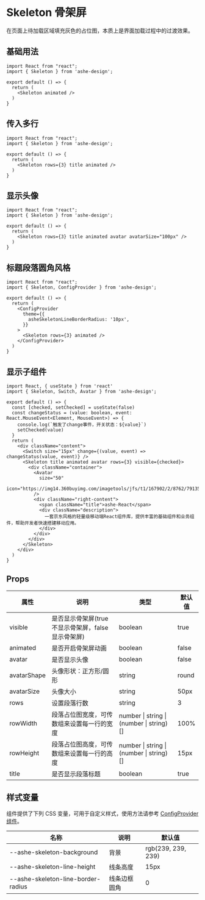 # Skeleton 骨架屏

在页面上待加载区域填充灰色的占位图，本质上是界面加载过程中的过渡效果。

## 基础用法

```tsx
import React from "react";
import { Skeleton } from 'ashe-design';

export default () => {
  return (
    <Skeleton animated />
  )
}

```

## 传入多行

```tsx
import React from "react";
import { Skeleton } from 'ashe-design';

export default () => {
  return (
    <Skeleton rows={3} title animated />
  )
}

```

## 显示头像

```tsx
import React from "react";
import { Skeleton } from 'ashe-design';

export default () => {
  return (
    <Skeleton rows={3} title animated avatar avatarSize="100px" />
  )
}

```

## 标题段落圆角风格

```tsx
import React from "react";
import { Skeleton, ConfigProvider } from 'ashe-design';

export default () => {
  return (
    <ConfigProvider
      theme={{
        asheSkeletonLineBorderRadius: '10px',
      }}
    >
      <Skeleton rows={3} animated />
    </ConfigProvider>
  )
}

```

## 显示子组件

```tsx
import React, { useState } from 'react'
import { Skeleton, Switch, Avatar } from 'ashe-design';

export default () => {
  const [checked, setChecked] = useState(false)
  const changeStatus = (value: boolean, event: React.MouseEvent<Element, MouseEvent>) => {
    console.log(`触发了change事件，开关状态：${value}`)
    setChecked(value)
  }
  return (
    <div className="content">
      <Switch size="15px" change={(value, event) => changeStatus(value, event)} />
      <Skeleton title animated avatar rows={3} visible={checked}>
        <div className="container">
          <Avatar
            size="50"
            icon="https://img14.360buyimg.com/imagetools/jfs/t1/167902/2/8762/791358/603742d7E9b4275e3/e09d8f9a8bf4c0ef.png"
          />
          <div className="right-content">
            <span className="title">ashe-React</span>
            <div className="description">
              一套京东风格的轻量级移动端React组件库，提供丰富的基础组件和业务组件，帮助开发者快速搭建移动应用。
            </div>
          </div>
        </div>
      </Skeleton>
    </div>
  )
}

```

## Props

| 属性          | 说明                             | 类型                                        | 默认值   |
|-------------|--------------------------------|-------------------------------------------|-------|
| visible     | 是否显示骨架屏(true不显示骨架屏，false显示骨架屏) | boolean                                   | true  |
| animated    | 是否开启骨架屏动画                      | boolean                                   | false |
| avatar      | 是否显示头像                         | boolean                                   | false |
| avatarShape | 头像形状：正方形/圆形                    | string                                    | round |
| avatarSize  | 头像大小                           | string                                    | 50px  |
| rows        | 设置段落行数                         | string                                    | 3     |
| rowWidth    | 段落占位图宽度，可传数组来设置每一行的宽度          | number \| string \|  (number \| string)[] | 100%  |
| rowHeight   | 段落占位图高度，可传数组来设置每一行的高度          | number \| string \|  (number \| string)[] | 15px  |
| title       | 是否显示段落标题                       | boolean                                   | true  |

## 样式变量

组件提供了下列 CSS 变量，可用于自定义样式，使用方法请参考 [ConfigProvider 组件](#/zh-CN/component/configprovider)。

| 名称                                  | 说明     | 默认值                |
|-------------------------------------|--------|--------------------|
| \--ashe-skeleton-background         | 背景     | rgb(239, 239, 239) |
| \--ashe-skeleton-line-height        | 线条高度   | 15px               |
| \--ashe-skeleton-line-border-radius | 线条边框圆角 | 0                  |